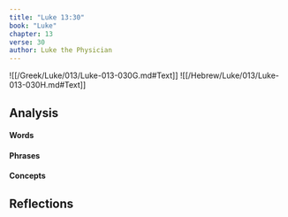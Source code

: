 ```yaml
---
title: "Luke 13:30"
book: "Luke"
chapter: 13
verse: 30
author: Luke the Physician
---
```

![[/Greek/Luke/013/Luke-013-030G.md#Text]]
![[/Hebrew/Luke/013/Luke-013-030H.md#Text]]

## Analysis

#### Words

#### Phrases

#### Concepts

## Reflections
